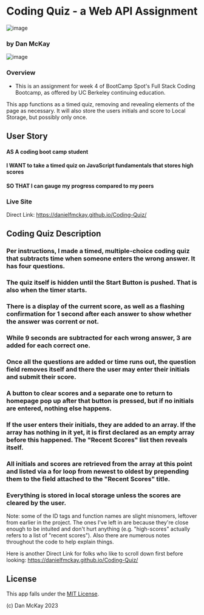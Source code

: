 # Coding Quiz - a Web API Assignment
![image](https://img.shields.io/badge/License-MIT-slateblue.svg)

### by Dan McKay

![image](https://user-images.githubusercontent.com/123746582/223169852-599b92a1-a183-490f-83f7-4ac29affa8b7.png)

### Overview 

* This is an assignment for week 4 of BootCamp Spot's Full Stack Coding Bootcamp, as offered by UC Berkeley continuing education.


This app functions as a timed quiz, removing and revealing elements of the page as necessary. It will also store the users initials and score to Local Storage, but possibly only once.

## User Story

#### AS A coding boot camp student
#### I WANT to take a timed quiz on JavaScript fundamentals that stores high scores
#### SO THAT I can gauge my progress compared to my peers

### Live Site

Direct Link: https://danielfmckay.github.io/Coding-Quiz/

## Coding Quiz Description


### Per instructions, I made a timed, multiple-choice coding quiz that subtracts time when someone enters the wrong answer. It has four questions.

### The quiz itself is hidden until the Start Button is pushed. That is also when the timer starts.

### There is a display of the current score, as well as a flashing confirmation for 1 second after each answer to show whether the answer was corrent or not.

### While 9 seconds are subtracted for each wrong answer, 3 are added for each correct one.

### Once all the questions are added or time runs out, the question field removes itself and there the user may enter their initials and submit their score.

### A button to clear scores and a separate one to return to homepage pop up after that button is pressed, but if no initials are entered, nothing else happens.

### If the user enters their initials, they are added to an array. If the array has nothing in it yet, it is first declared as an empty array before this happened. The "Recent Scores" list then reveals itself.

### All initials and scores are retrieved from the array at this point and listed via a for loop from newest to oldest by prepending them to the field attached to the "Recent Scores" title.

### Everything is stored in local storage unless the scores are cleared by the user.

Note: some of the ID tags and function names are slight misnomers, leftover from earlier in the project. The ones I've left in are because they're close enough to be intuited and don't hurt anything (e.g. "high-scores" actually refers to a list of "recent scores"). Also there are numerous notes throughout the code to help explain things.

Here is another Direct Link for folks who like to scroll down first before looking: https://danielfmckay.github.io/Coding-Quiz/

## License

This app falls under the [MIT License](https://choosealicense.com/licenses/mit/).

(c) Dan McKay 2023



